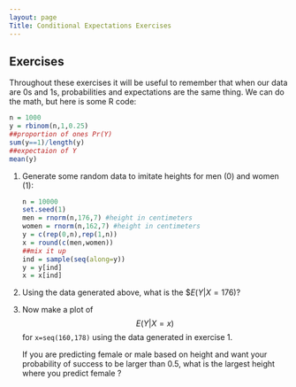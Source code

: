 ```yaml
---
layout: page
Title: Conditional Expectations Exercises
---
```


## Exercises

Throughout these exercises it will be useful to remember that when our data are 0s and 1s, probabilities and expectations are the same thing. We can do the math, but here is some R code:


```r
n = 1000
y = rbinom(n,1,0.25)
##proportion of ones Pr(Y)
sum(y==1)/length(y)
##expectaion of Y
mean(y)
```


1. Generate some random data to imitate heights for men (0) and women (1):

    
    ```r
    n = 10000
    set.seed(1)
    men = rnorm(n,176,7) #height in centimeters
    women = rnorm(n,162,7) #height in centimeters
    y = c(rep(0,n),rep(1,n))
    x = round(c(men,women))
    ##mix it up
    ind = sample(seq(along=y))
    y = y[ind]
    x = x[ind]
    ```

1. Using the data generated above, what is the $$E(Y|X=176)$?


2. Now make a plot of $$E(Y|X=x)$$ for `x=seq(160,178)` using the data generated in exercise 1.

    If you are predicting female or male based on height and want your probability of success to be larger than 0.5, what is the largest height where you predict female ?


